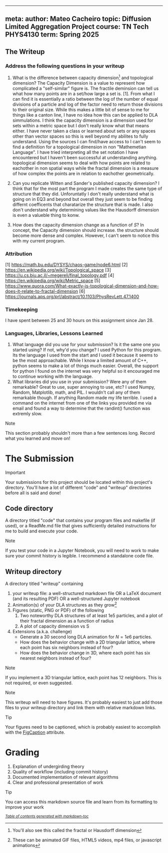 
---
meta:
    author: Mateo Cacheiro
    topic: Diffusion Limited Aggregation Project
    course: TN Tech PHYS4130
    term: Spring 2025
---


## The Writeup

### Address the following questions in your writeup
 1. What is the difference between capacity dimension[^1] and topological dimension?
    The Capacity Dimension is a value to represent how complicated a "self-similar" figure is. The fractile deminsion can tell us what how many points are in a set/how large a set is. [1]. From what I can find it is essentially a ratio between the log of the number of equal divisions of a particle and log of the factor need to return those divisions to their original size. While this makes a little bit of sense to me for things like a canton line, I have no idea how this can be applied to DLA simmulations. I think the capacity dimension is a dimension used for sets within a metric space but I don't really know what that means either. I have never taken a class or learned about sets or any spaces other than vector spaces so this is well beyond my abilites to fully understand.
    Using the sources I can find/have access to I can't seem to find a definition for a topological dimension in non "Mathemetian Language". I have tried interpreting all the set notation I have encountered but I haven't been successful at understanding anything. topological dimension seems to deal with how points are related to eachother in non spatial ways while the fractal dimension is a measure of how complex the points are in relation to eachother geometrically. 
    
 2. Can you replicate Witten and Sander's published capacity dimension?
    I think that for the most part the program I made creates the same type of structure that they did. Unforuntatly I don't really understand what is going on in EQ3 and beyond but overall they just seem to be finding differnt coefficents that charatarize the structure that is made. I also don't understand why determining values like the Hausdorff dimension is even a valueble thing to konw. 
 4. How does the capacity dimension change as a function of *S*?
    In concept, the Capacity dimension should increase. the structure should become more dense and complex. However, I can't seem to notice this with my current program. 

### Attribution
[1] https://math.bu.edu/DYSYS/chaos-game/node6.html
[2] https://en.wikipedia.org/wiki/Topological_space
[3] https://u.cs.biu.ac.il/~megereli/final_topology.pdf
[4] https://en.wikipedia.org/wiki/Metric_space
[5] https://www.quora.com/What-exactly-is-topological-dimension-and-how-does-it-relate-to-fractal-dimension
[6] https://journals.aps.org/prl/abstract/10.1103/PhysRevLett.47.1400

### Timekeeping
I have spent between 25 and 30 hours on this assignment since Jan 28.

### Languages, Libraries, Lessons Learned
 1. What language did you use for your submission? Is it the same one you started using? If not, why'd you change?
    I used Python for this program. Its the language I used from the start and I used it because it seems to be the most approachable. While I know a limited amount of C++, python seems to make a lot of things much easier. Overall, the support for python I found on the internet was very helpful so it encouraged me to continue working with the language. 
 2. What libraries did you use in your submission? Were any of them remarkable? Great to use, super annoying to use, etc?
    I used Numpy, Random, Matplotlib, math, and PIL. I wouldn't call any of them remarkable though. If anything Random made my life terrible. I used a command on the internet from one of the links you provided me via email and found a way to determine that the randint() function was extremly slow. 
> [!NOTE]
> This section probably shouldn't more than a few sentences long. Record what you learned and move on!

# The Submission
> [!IMPORTANT]
> Your submissions for this project should be located within this project's directory. You'll have a lot of different "code" and "writeup" directories before all is said and done!

## Code directory
A directory titled "code" that contains your program files and makefile (if used), or a ReadMe.md file that gives sufficiently detailed instructions for me to build and execute your code.

> [!NOTE]
> If you test your code in a Jupyter Notebook, you will need to work to make sure your commit history is legible. I recommend a standalone code file.


## Writeup directory
A directory titled "writeup" containing 
 1. your writeup file: a well-structured markdown file OR a LaTeX document (and its resulting PDF) OR a well-structured Jupyter notebook
 2. Animation(s) of your DLA structures as they grow[^2]
 3. Figures (static, PNG or PDF) of the following
    1. Two noteworthy DLA structures of at least  1e5 particles, and a plot of their fractal dimension as a function of radius
    2. A plot of capacity dimension vs S
 4. Extensions (a.k.a. challenge)
    - Generate a 30 second long DLA animation for $N=1e6$ particles.
    - How does the behavior change with a 2D triangular lattice, where each point has six neighbors instead of four?
    - How does the behavior change in 3D, where each point has six nearest neighbors instead of four?

> [!NOTE]
> If you implement a 3D triangular lattice, each point has 12 neighbors.
> This is not required, or even suggested.

> [!NOTE]  
> This writeup will need to have figures. It's probably easiest to just add those files to your writeup directory and link them with relative markdown links.

> [!TIP]
> Your figures need to be captioned, which is probably easiest to accomplish with the [FigCaption](https://www.w3schools.com/tags/tag_figcaption.asp) attribute.

# Grading
 1. Explanation of undergirding theory
 2. Quality of workflow (including commit history)
 3. Documented implementation of relevant algorithms
 4. Clear and professional presentation of work

> [!TIP]
> You can access this markdown source file and learn from its formatting to improve your work



<small><i><a href='http://ecotrust-canada.github.io/markdown-toc/'>Table of contents generated with markdown-toc</a></i></small>

[^1]: You'll also see this called the fractal or Hausdorff dimension
[^2]: These can be animated GIF files, HTML5 videos, mp4 files, or javascript animations
[^3]: This assignment draws heavily on [Daniel V. Schroeder's DLA module](https://physics.weber.edu/schroeder/javacourse/DLA.pdf)
